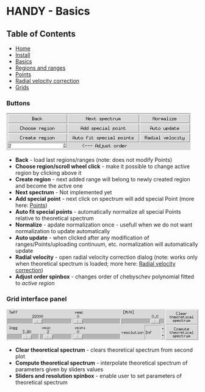 # HANDY - Basics

## Table of Contents
  * [Home](index.md)
  * [Install](install.md)
  * [Basics](basics.md)
  * [Regions and ranges](regions.md)
  * [Points](points.md)
  * [Radial velocity correction](radialVelocity.md)
  * [Grids](grids.md)

### Buttons
![Buttons panel](img/ButtonPanel.png)

  * **Back** - load last regions/ranges (note: does not modify Points)
  * **Choose region/scroll wheel click** - make it possible to change active region by clicking above it
  * **Create region** - next added range will belong to newly created region and become the actve one
  * **Next spectrum** - Not implemented yet
  * **Add special point** - next click on spectrum will add special Point (more here: [Points](points.md))
  * **Auto fit special points** - automatically normalize all special Points relative to theoretical spectrum
  * **Normalize** - apdate normalization once - usefull when we do not want normalization to update automatically
  * **Auto update** - when clicked after any modification of ranges/Points/uploading continuum, etc. normalization will automatically update
  * **Radial velocity** - open radial velocity correction dialog (note: works only when theoretical spectrum is loaded; more here: [Radial velocity correction](radialVelocity.md))
  * **Adjust order spinbox** - changes order of chebyschev polynomial fitted to _active region_

### Grid interface panel
![Grid interpolator panel](img/interpolatorPanel.png)

  * **Clear theoretical spectrum** - clears theoretical spectrum from second plot
  * **Compute theoretical spectrum** - interpolate theoretical spectrum of parameters given by sliders values
  * **Sliders and resolution spinbox** - enable user to set parameters of theoretical spectrum
